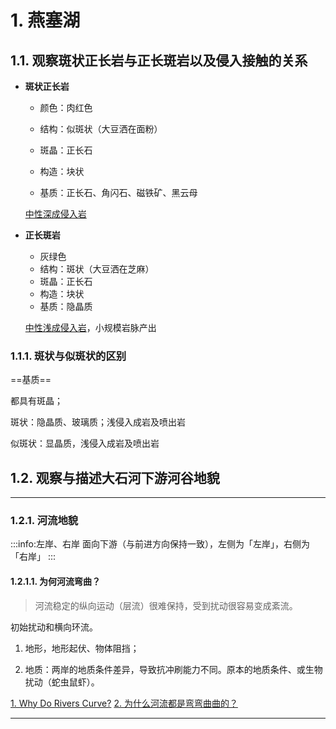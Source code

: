 # 1. 燕塞湖

## 1.1. 观察斑状正长岩与正长斑岩以及侵入接触的关系

- **斑状正长岩**

  - 颜色：肉红色

  - 结构：似斑状（大豆洒在面粉）

  - 斑晶：正长石

  - 构造：块状

  - 基质：正长石、角闪石、磁铁矿、黑云母

  <u>中性深成侵入岩</u>

- **正长斑岩**

  - 灰绿色
  - 结构：斑状（大豆洒在芝麻）
  - 斑晶：正长石
  - 构造：块状
  - 基质：隐晶质

  <u>中性浅成侵入岩</u>，小规模岩脉产出

### 1.1.1. 斑状与似斑状的区别

==基质==

都具有斑晶；

斑状：隐晶质、玻璃质；浅侵入成岩及喷出岩

似斑状：显晶质，浅侵入成岩及喷出岩


## 1.2. 观察与描述大石河下游河谷地貌

---

### 1.2.1. 河流地貌

:::info:左岸、右岸
面向下游（与前进方向保持一致），左侧为「左岸」，右侧为「右岸」
:::

#### 1.2.1.1. 为何河流弯曲？

> 河流稳定的纵向运动（层流）很难保持，受到扰动很容易变成紊流。

初始扰动和横向环流。

1. 地形，地形起伏、物体阻挡；

2. 地质：两岸的地质条件差异，导致抗冲刷能力不同。原本的地质条件、或生物扰动（蛇虫鼠虾）。

[1. Why Do Rivers Curve?](https://v.youku.com/v_show/id_XMTUyNDU1NTg5Ng==.html)
[2. 为什么河流都是弯弯曲曲的？](https://www.zhihu.com/question/27696813)

---

